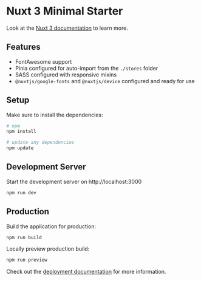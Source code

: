 # Nuxt 3 Minimal Starter

Look at the [Nuxt 3 documentation](https://nuxt.com/docs/getting-started/introduction) to learn more.

## Features
- FontAwesome support
- Pinia configured for auto-import from the `./stores` folder
- SASS configured with responsive mixins
- `@nuxtjs/google-fonts` and `@nuxtjs/device` configured and ready for use

## Setup

Make sure to install the dependencies:

```bash
# npm
npm install

# update any dependencies
npm update
```

## Development Server

Start the development server on http://localhost:3000

```bash
npm run dev
```

## Production

Build the application for production:

```bash
npm run build
```

Locally preview production build:

```bash
npm run preview
```

Check out the [deployment documentation](https://nuxt.com/docs/getting-started/deployment) for more information.
